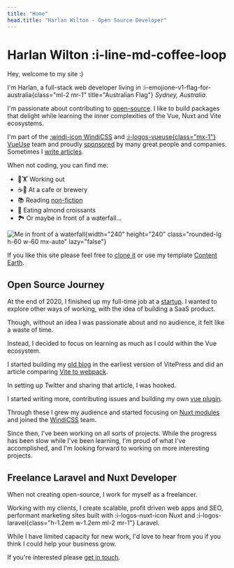 ```yaml
---
title: "Home"
head.title: "Harlan Wilton - Open Source Developer"
---
```


# Harlan Wilton :i-line-md-coffee-loop

Hey, welcome to my site :)

I'm Harlan, a full-stack web developer living in :i-emojione-v1-flag-for-australia{class="ml-2 mr-1" title="Australian Flag"} _Sydney, Australia_. 

I'm passionate about contributing to [open-source](https://github.com/harlan-zw). I like to build packages that delight while
learning the inner complexities of the Vue, Nuxt and Vite ecosystems. 

I'm part of the [:windi-icon WindiCSS](https://windicss.com) and [:i-logos-vueuse{class="mx-1"} VueUse](https://vueuse.org) team and proudly [sponsored](/sponsors) by many great people and companies. Sometimes I [write articles](/blog).

When not coding, you can find me:
- 🏃🏋️ Working out 
- ☕🍺 At a cafe or brewery
- 📚 Reading [non-fiction](https://www.goodreads.com/user/show/122898515-harlan-wilton) 
- 🥐 Eating almond croissants 
- 🏞️ Or maybe in front of a waterfall... 

![Me in front of a waterfall](/harlan-wilton.jpeg){width="240" height="240" class="rounded-lg h-60 w-60 mx-auto" lazy="false"}

If you like this site please feel free to [clone it](https://github.com/harlan-zw/harlanzw.com) or use my template [Content Earth]().

## Open Source Journey

At the end of 2020, I finished up my full-time job at a [startup](https://kintell.com/). I wanted to explore other ways of working,
with the idea of building a SaaS product.

Though, without an idea I was passionate about and no audience, it felt like a waste of time.

Instead, I decided to focus on learning as much as I could within the Vue ecosystem. 

I started building my [old blog](https://old.harlanzw.com)
in the earliest version of VitePress and did an article comparing [Vite to webpack](/blog/how-the-heck-does-vite-work).

In setting up Twitter and sharing that article, I was hooked.

I started writing more, contributing issues and building my own [vue plugin](/blog/vue-automatic-component-imports).

Through these I grew my audience and started focusing on [Nuxt modules](/projects) and joined the [WindiCSS](htttp://windicss.com) team.

Since then, I've been working on all sorts of projects. While the progress has been slow while I've been learning, I'm proud of what I've accomplished, 
and I'm looking forward to working on more interesting projects.

## Freelance Laravel and Nuxt Developer

When not creating open-source, I work for myself as a freelancer. 

Working with my clients, I create scalable, profit driven web apps and SEO, performant marketing sites built with :i-logos-nuxt-icon Nuxt and :i-logos-laravel{class="h-1.2em w-1.2em ml-2 mr-1"} Laravel.

While I have limited capacity for new work, I'd love to hear from you if you think I could help your business grow.

If you're interested please [get in touch](mailto:harlan@harlanzw.com).
